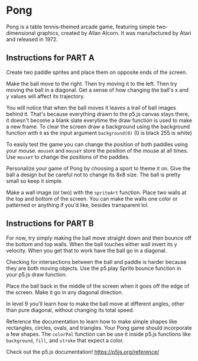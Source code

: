 # Pong

Pong is a table tennis–themed arcade game, featuring simple two-dimensional graphics, created by Allan Alcorn. It was manufactured by Atari and released in 1972.

## Instructions for PART A

Create two paddle sprites and place them on opposite ends of the screen.

Make the ball move to the right. Then try moving it to the left. Then try moving the ball in a diagonal. Get a sense of how changing the ball's x and y values will affect its trajectory.

You will notice that when the ball moves it leaves a trail of ball images behind it. That's because everything drawn to the p5.js canvas stays there, it doesn't become a blank slate everytime the draw function is used to make a new frame. To clear the screen draw a background using the background function with `0` as the input argument `background(0)` (0 is black 255 is white)

To easily test the game you can change the position of both paddles using your mouse. `mouseX` and `mouseY` store the position of the mouse at all times. Use `mouseY` to change the positions of the paddles.

Personalize your game of Pong by choosing a sport to theme it on. Give the ball a design but be careful not to change its 8x8 size. The ball is pretty small so keep it simple.

Make a wall image (or two) with the `spriteArt` function. Place two walls at the top and bottom of the screen. You can make the walls one color or patterned or anything if you'd like, besides transparent lol.

## Instructions for PART B

For now, try simply making the ball move straight down and then bounce off the bottom and top walls. When the ball touches either wall invert its y velocity. When you get that to work have the ball go in a diagonal.

Checking for intersections between the ball and paddle is harder because they are both moving objects. Use the p5.play Sprite bounce function in your p5.js draw function.

Place the ball back in the middle of the screen when it goes off the edge of the screen. Make it go in any diagonal direction.

In level 9 you'll learn how to make the ball move at different angles, other than pure diagonal, without changing its total speed.

Reference the documentation to learn how to make simple shapes like rectangles, circles, ovals, and triangles. Your Pong game should incorporate a few shapes. The `colorPal` function can be use it inside p5.js functions like `background`, `fill`, and `stroke` that expect a color.

Check out the p5.js documentation! https://p5js.org/reference/
